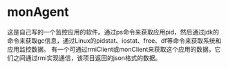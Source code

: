 # monAgent
这是自己写的一个监控应用的软件。通过ps命令来获取应用pid，然后通过jdk的命令来获取gc信息，通过Linux的pidstat、iostat、free、df等命令来获取系统和应用监控数据。
有一个可通过rmiClient或monClient来获取这个应用的数据，它们之间通过rmi实现通信，该项目返回的json格式的数据。
